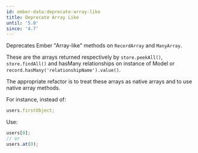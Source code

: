```yaml
---
id: ember-data:deprecate-array-like
title: Deprecate Array Like
until: '5.0'
since: '4.7'
---
```


Deprecates Ember "Array-like" methods on `RecordArray` and `ManyArray`.

These are the arrays returned respectively by `store.peekAll()`, `store.findAll()` and hasMany relationships on instance of Model or `record.hasMany('relationshipName').value()`.

The appropriate refactor is to treat these arrays as native arrays and to use native array methods.

For instance, instead of:

```js
users.firstObject;
```

Use:

```js
users[0];
// or
users.at(0);
```
